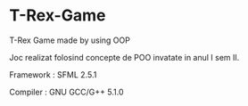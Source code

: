 # T-Rex-Game
T-Rex Game made by using OOP

Joc realizat folosind concepte de POO invatate in anul I sem II.

Framework : SFML 2.5.1

Compiler : GNU GCC/G++ 5.1.0
